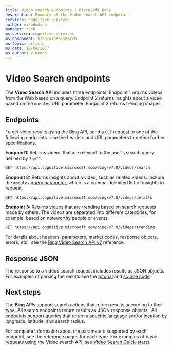 ```yaml
---
title: Video search endpoints | Microsoft Docs
description: Summary of the Video search API endpoint.
services: cognitive-services
author: mikedodaro
manager: rosh
ms.service: cognitive-services
ms.component: bing-video-search
ms.topic: article
ms.date: 12/04/2017
ms.author: v-gedod
---
```


# Video Search endpoints
The **Video Search API**  includes three endpoints.  Endpoint 1 returns videos from the Web based on a query. Endpoint 2 returns insights about a video based on the `modules` URL parameter.  Endpoint 3 returns trending images.

## Endpoints
To get video results using the Bing API, send a `GET` request to one of the following endpoints. Use the headers and URL parameters to define further specifications.

**Endpoint1:** Returns videos that are relevant to the user's search query defined by `?q=""`.
``` 
GET https://api.cognitive.microsoft.com/bing/v7.0/videos/search
```

**Endpoint 2:** Returns insights about a video, such as related videos. Include the `modules` [query parameter](https://docs.microsoft.com/rest/api/cognitiveservices/bing-video-api-v7-reference#query-parameters), which is a comma-delimited list of insights to request.
``` 
GET https://api.cognitive.microsoft.com/bing/v7.0/videos/details
```

**Endpoint 3:** Returns videos that are trending based on search requests made by others. The videos are separated into different categories, for example, based on noteworthy people or events.
```
GET https://api.cognitive.microsoft.com/bing/v7.0/videos/trending
```

For details about headers, parameters, market codes, response objects, errors, etc., see the [Bing Video Search API v7](https://docs.microsoft.com/rest/api/cognitiveservices/bing-video-api-v7-reference) reference.
## Response JSON
The response to a videos search request includes results as JSON objects. For examples of parsing the results see the [tutorial](https://docs.microsoft.com/azure/cognitive-services/bing-video-search/tutorial-bing-video-search-single-page-app) and [source code](https://docs.microsoft.com/azure/cognitive-services/bing-video-search/tutorial-bing-video-search-single-page-app-source).

## Next steps
The **Bing** APIs support search actions that return results according to their type. All search endpoints return results as JSON response objects.  All endpoints support queries that return a specific language and/or location by longitude, latitude, and search radius.

For complete information about the parameters supported by each endpoint, see the reference pages for each type.
For examples of basic requests using the Video search API, see [Video Search Quick-starts](https://docs.microsoft.com/azure/cognitive-services/bing-video-search).